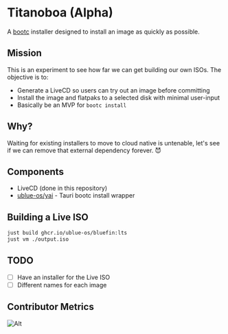 # Titanoboa (Alpha)

A [bootc](https://github.com/bootc-dev/bootc) installer designed to install an image as quickly as possible.


## Mission

This is an experiment to see how far we can get building our own ISOs. The objective is to:

- Generate a LiveCD so users can try out an image before committing
- Install the image and flatpaks to a selected disk with minimal user-input
- Basically be an MVP for `bootc install` 

## Why?

Waiting for existing installers to move to cloud native is untenable, let's see if we can remove that external dependency forever. 😈

## Components

- LiveCD (done in this repository)
- [ublue-os/yai](https://github.com/ublue-os/yai) - Tauri bootc install wrapper

## Building a Live ISO

```bash
just build ghcr.io/ublue-os/bluefin:lts
just vm ./output.iso
```

## TODO
- [ ] Have an installer for the Live ISO
- [ ] Different names for each image

## Contributor Metrics

![Alt](https://repobeats.axiom.co/api/embed/ab79f8a8b6ba6111cc7123cbbb8762864c76699f.svg "Repobeats analytics image")
